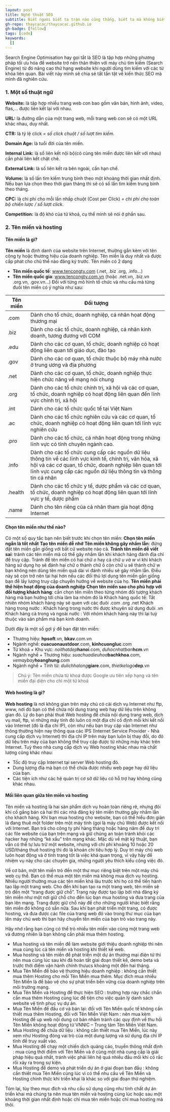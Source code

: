 ```yaml
---
layout: post
title: Nghệ thuật SEO
subtitle: Biết người biết ta trận nào cũng thắng, biết ta mà không biết người trận thắng trận bại, không biết ta không biết người trận nào cũng bại
gh-repo: thaycacac/thaycacac.github.io
gh-badge: [follow]
tags: [code]
keywords:
  []
---
```


Search Engine Optimisation hay gọi tắt là SEO là tập hợp những phương pháp tối ưu hóa để website trở nên thân thiện với máy chủ tìm kiếm (Search Engine) từ đó nâng cao thứ hạng website khi người dùng tìm kiếm với các từ khóa liên quan. Bài viết này mình sẽ chia sẻ tất tần tật về kiến thức SEO mà mình đã nghiên cứu.

### 1. Một số thuật ngữ
**Website:** là tập hợp nhiều trang web con bao gồm văn bản, hình ảnh, video, flas,... được liên kết lại với nhau.

**URL:** là đường dẫn của một trang web, mỗi trang web con sẽ có một URL khác nhau, duy nhất.

**CTR:** là tỷ lệ click *= số click chuột / số lượt tìm kiếm.*

**Domain Age:** là tuổi đời của tên miền.

**Internal Link:** là số liên kết nội bộ(có cùng tên miền được liên kết với nhau) cần phải liên kết chặt chẽ.

**External Link:** là số liên kết ra bên ngoài, cần hạn chế.

**Volume:** là số lần tìm kiếm trung bình theo một khoảng thời gian nhất định. Nếu bạn lựa chọn theo thời gian tháng thì sẽ có số lần tìm kiếm trung bình theo tháng.

**CPC:** là chi phí cho mỗi lần nhấp chuột (Cost per Click) *= chi phí cho toàn bộ chiến lược / số lượt click.*

**Competition:** là độ khó của từ khoá, cụ thể mình sẽ nói ở phần sau.

### 2. Tên miền và hosting

#### Tên miền là gì?
**Tên miền** là định danh của website trên Internet, thường gắn kèm với tên công ty hoặc thương hiệu của doanh nghiệp. Tên miền là duy nhất và được cấp phát cho chủ thể nào đăng ký trước.
Tên miền có 2 dạng
* **Tên miền quốc tế**: www.tencongty.com (.net, .biz .org, .info...)
* **Tên miền quốc gia**: www.tencongty.com.vn (hoặc .net.vn, .biz.vn .org.vn, .gov.vn...)
Đối với từng mô hình tổ chức và nhu cầu mà từng đuôi tên miền có ý nghĩa như sau:

|Tên miền|Đối tượng|
|--------|-------|
|.com|Dành cho tổ chức, doanh nghiệp, cá nhân họat động thương mại|
|.biz|Dành cho các tổ chức, doanh nghiệp, cá nhân kinh doanh, tương đương với COM|
|.edu|Dành cho các cơ quan, tổ chức, doanh nghiệp có hoạt động liên quan tới giáo dục, đào tạo|
|.gov|Dành cho các cơ quan, tổ chức thuộc bộ máy nhà nước ở trung ương và địa phương|
|.net|Dành cho các cơ quan, tổ chức, doanh nghiệp thực hiện chức năng về mạng nói chung|
|.org|Dành cho các tổ chức chính trị, xã hội và các cơ quan, tổ chức, doanh nghiệp có hoạt động liên quan đến lĩnh vực chính trị, xã hội|
|.int|Dành cho các tổ chức quốc tế tại Việt Nam|
|.ac|Dành cho các tổ chức nghiên cứu và các cơ quan, tổ chức, doanh nghiệp có hoạt động liên quan tới lĩnh vực nghiên cứu|
|.pro|Dành cho các tổ chức, cá nhân hoạt động trong những lĩnh vực có tính chuyên ngành cao.|
|.info|Dành cho các tổ chức cung cấp các nguồn dữ liệu thông tin về các lĩnh vực kinh tế, chính trị, văn hóa, xã hội và các cơ quan, tổ chức, doanh nghiệp liên quan tới lĩnh vực cung cấp các nguồn dữ liệu thông tin và thông tin cá nhân|
|.health|Dành cho các tổ chức y tế, dược phẩm và các cơ quan, tổ chức, doanh nghiệp có hoạt động liên quan tới lĩnh vực y tế, dược phẩm|
|.name|Dành cho tên riêng của cá nhân tham gia hoạt động Internet|

#### Chọn tên miền như thế nào?
Có một số quy tắc bạn nên biết trước khi chọn tên miền: 
**Chọn tên miền ngắn là tốt nhất**
**Tạo tên miền dễ nhớ**
**Tên miền không gây nhầm lẫn**: đừng đặt tên miền gần giống với bất cứ website nào cả.
**Tránh tên miền dễ viết sai**: tránh các tên miền mà có thể gây nhầm lẫn khi khách hàng đánh địa chỉ để truy cập. Tránh để tên miền có hai chữ *o* hay cả chữ *u và w* vì khi khách hàng sử dụng họ sẽ đánh hai chữ o thành chữ ô còn chữ u sẽ thành chữ w bạn không nên dùng tên miền quá dài vì đánh nhiều sẽ gây nhầm lẫn. Điều này sẽ còn trở nên tai hại hơn nếu các đối thủ lợi dụng tên miền gần giống bạn để lấy lượng truy cập chuyển hướng về website của họ.
**Tên miền phải thể hiện hoạt động của doanh nghiệp**
**Chọn tên miền sao cho phù hợp với đối tượng khách hàng**: cần chọn tên miền theo từng nhóm đối tượng khách hàng mà bạn hướng tới chia làm ba nhóm đó là
Khách hàng quốc tế: Tất nhiên nhóm khách hàng này sẽ quen với các đuôi .com .org .net
Khách hàng trong nước : Khách hàng trong nước thì được khuyên sử dụng đuôi .vn
Khách hàng cả trong và ngoài nước : Với nhóm khách hàng này thì lại tuỳ thuộc vào sản phẩm mà bạn kinh doanh.

Dưới đây là một số gợi ý để bạn đặt tên miền:
* Thương hiệu: **hpsoft**.vn, **bkav**.com.vn
* Ngành nghề: **cuacuonaustdoor**.com, **kinhcuongluc**.com
* Từ khoá + Khu vực: *noithatdep***hanoi**.com, *duhocnhatban***hcm**.vn
* Ngành nghề + Thương hiệu: *suachuadieuhoa***bachkhoa**.com, *vemaybay***hoanghung**.com
* Ngành nghề + Tính từ: *dulichhalong***giare**.com, *thietkelogo***dep**.vn

> Chú ý: Tên miền chứa từ khoá được Google ưu tiên xếp hạng và tên miền đại diện cho chỉ một từ khoá

#### Web hosting là gì?
**Web hosting** là nơi không gian trên máy chủ có cài dịch vụ Internet như ftp, www, nơi đó bạn có thể chứa nội dung trang web hay dữ liệu trên không gian đó. Lý do bạn phải thuê Web hosting để chứa nội dung trang web, dịch vụ mail, ftp, vì những máy tính đó luôn có một địa chỉ cố định mỗi khi kết nối vào Internet (đó là địa chỉ IP), còn như nếu bạn truy cập vào Internet như thông thường hiện nay thông qua các IPS (Internet Service Provider - Nhà cung cấp dịch vụ Internet) thì địa chỉ IP trên máy bạn luôn bị thay đổi, do đó dữ liệu trên máy của bạn không thể truy cập được từ những máy khác trên Internet.
Tuỳ theo nhà cung cấp dịch vụ Web hosting khác nhau mà chất lượng cũng khác nhau:
- Tốc độ truy cập Internet tại server Web hosting đó.
- Dung lượng đĩa mà bạn có thể chứa được nhiều web page hay dữ liệu của bạn.
- Các tiện ích như các hệ quản trị cơ sở dữ liệu có hỗ trợ hay không cũng khác nhau.

#### Mối liên quan giữa tên miền và hosting
Tên miền và hosting là hai sản phẩm dịch vụ hoàn toàn riêng rẽ, nhưng đôi khi cố gắng bán cả hai thì các nhà đăng ký tên miền thường gây nhầm lẫn cho khách hàng. Khi bạn mua hosting cho website, bạn có thể hiểu đơn giản là đang thuê một folder trên một máy tính (gọi là máy chủ Web) được kết nối với Internet. Bạn trả cho công ty phí hàng tháng hoặc hàng năm để duy trì các file website của bạn trên mạng và giữ chúng an toàn tránh khỏi các hacker hay những “kẻ xấu” trên mạng khác. Mặc dù về mặt kỹ thuật, bạn vẫn có thể tự lưu trữ một website, nhưng với chi phí khoảng 10 hoặc 20 USD/tháng thuê hosting thì đó là khoản chi tiêu hợp lý. Duy trì máy chủ web luôn họat động và ở tình trạng tốt là việc khá quan trọng, vì vậy hãy để nhiệm vụ này cho các chuyên gia, những người yêu thích kiểu công việc đó.

Về cơ bản, một tên miền trỏ đến một thư mục riêng biệt trên một máy chủ web cụ thể. Bạn có thể mua một tên miền mà không mua dịch vụ hosting. Nhiều người thường mua các tên miền khá lâu trước khi họ có thể tiến hành tạo lập một trang web. Cho đến khi bạn tạo ra một trang web, tên miền sẽ trỏ đến một “trang được giữ chỗ”. Trang này được tạo lập bởi nhà đăng ký tên miền như một nơi giữ chỗ cho đến lúc bạn mua hosting và đưa trang của bạn lên mạng. Trang được giữ chỗ này để cho những người khác biết rằng tên miền đó không có sẵn nữa. Sau khi bạn phát triển một trang, có được hosting, và đưa được các file của trang web đó vào trong thư mục của bạn lên máy chủ web thì bạn hãy chuyển tên miền của bạn trỏ vào trang này.

Hãy nhớ rằng bạn cũng có thể trỏ nhiều tên miền vào cùng một trang web và đương nhiên là bạn không cần phải mua thêm hosting. 
* Mua hosting và tên miền để làm website giới thiệu doanh nghiệp thì nên mua cùng lúc cả tên miền và hosting khi thiết kế web.
* Mua hosting và tên miền để phát triển một dự án thương mại điện tử thì nên mua cùng lúc sau khi đã hoàn tất giai đoạn thiết kế, demo beta và trước thời điểm vận hành chính thưucs khoảng một đến hai tháng.
* Mua Tên Miền để bảo vệ thương hiệu doanh nghiệp : không cần thiết mua thêm Hosting cho mỗi Tên Miền mua thêm. Mục đích mua nhiều Tên Miền là để bảo vệ cho sự phát triển bền vững của doanh nghiệp trên môi trường mạng.
* Mua Tên Miền và Hosting để thực hiện SEO : trường hợp này chắc chắn cần mua thêm Hosting cùng lúc để tiện cho việc quản lý danh sách website vệ tinh phục vụ dự án.
* Mua Tên Miền để đầu cơ và bán lại: đối với Tên Miền quốc tế không cần thiết mua thêm Hosting, đối với Tên Miền Việt Nam : nên mua kèm Hosting để up web nội dung cơ bản nhằm tránh các quy định về thu hồi Tên Miền không hoạt động từ VNNIC – Trung tâm Tên Miền Việt Nam.
* Mua Hosting để chứa dữ liệu : không cần thiết mua Tên Miền, lúc này xem như Hosting đóng vai trò của một dung lượng và sử dụng địa chỉ IP tĩnh để truy xuất vào.
* Mua Hosting để chạy một chiến dịch quảng cáo, truyền thông nhất định : mua cùng thời điểm với Tên Miền và ở cùng một nhà cung cấp là giải pháp hiệu quả nhất, tránh việc phải liên hệ quá nhiều đầu mối khi có rắc rối xảy ra trong sự kiện.
* Mua Hosting để demo và phát triển dự án ở giai đoạn ban đầu : không cần thiết mua Tên Miền cùng lúc vì có thể nhu cầu về Tên Miền và Hosting chính thức khi triển khai là khác so với giai đoạn thử nghiệm.

Tóm lại, tùy theo mục đích và nhu cầu sử dụng cũng như tính chất dự án triển khai mà chúng ta nên mua tên miền và hosting cùng lúc hoặc sau một khoảng thời gian nhất định hoặc chỉ mua tên miền hoặc chỉ mua hosting mà thôi. 

